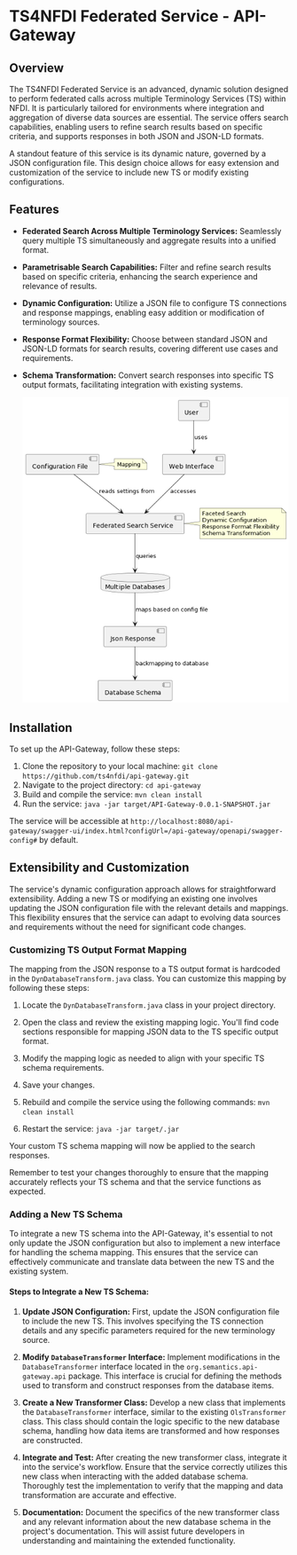 # TS4NFDI Federated Service - API-Gateway

## Overview

The TS4NFDI Federated Service is an advanced, dynamic solution designed to perform federated calls across multiple Terminology Services (TS) within NFDI. It is particularly tailored for environments where integration and aggregation of diverse data sources are essential. The service offers search capabilities, enabling users to refine search results based on specific criteria, and supports responses in both JSON and JSON-LD formats.

A standout feature of this service is its dynamic nature, governed by a JSON configuration file. This design choice allows for easy extension and customization of the service to include new TS or modify existing configurations.

## Features

- **Federated Search Across Multiple Terminology Services:** Seamlessly query multiple TS simultaneously and aggregate results into a unified format.
- **Parametrisable Search Capabilities:** Filter and refine search results based on specific criteria, enhancing the search experience and relevance of results.
- **Dynamic Configuration:** Utilize a JSON file to configure TS connections and response mappings, enabling easy addition or modification of terminology sources.
- **Response Format Flexibility:** Choose between standard JSON and JSON-LD formats for search results, covering different use cases and requirements.
- **Schema Transformation:** Convert search responses into specific TS output formats, facilitating integration with existing systems.

  
  ![api gateway diagram](./api-gateway.png)

## Installation

To set up the API-Gateway, follow these steps:

1. Clone the repository to your local machine:
   `git clone https://github.com/ts4nfdi/api-gateway.git`
2. Navigate to the project directory:
   `cd api-gateway`
3. Build and compile the service:
   `mvn clean install`
4. Run the service:
   `java -jar target/API-Gateway-0.0.1-SNAPSHOT.jar`

The service will be accessible at `http://localhost:8080/api-gateway/swagger-ui/index.html?configUrl=/api-gateway/openapi/swagger-config#` by default.

## Extensibility and Customization

The service's dynamic configuration approach allows for straightforward extensibility. Adding a new TS or modifying an existing one involves updating the JSON configuration file with the relevant details and mappings. This flexibility ensures that the service can adapt to evolving data sources and requirements without the need for significant code changes.

### Customizing TS Output Format Mapping

The mapping from the JSON response to a TS output format is hardcoded in the `DynDatabaseTransform.java` class. You can customize this mapping by following these steps:

1. Locate the `DynDatabaseTransform.java` class in your project directory.

2. Open the class and review the existing mapping logic. You'll find code sections responsible for mapping JSON data to the TS specific output format.

3. Modify the mapping logic as needed to align with your specific TS schema requirements.

4. Save your changes.

5. Rebuild and compile the service using the following commands:
   `mvn clean install`

6. Restart the service:
   `java -jar target/.jar`

Your custom TS schema mapping will now be applied to the search responses.

Remember to test your changes thoroughly to ensure that the mapping accurately reflects your TS schema and that the service functions as expected.

### Adding a New TS Schema

To integrate a new TS schema into the API-Gateway, it's essential to not only update the JSON configuration but also to implement a new interface for handling the schema mapping. This ensures that the service can effectively communicate and translate data between the new TS and the existing system.

#### Steps to Integrate a New TS Schema:

1. **Update JSON Configuration:** First, update the JSON configuration file to include the new TS. This involves specifying the TS connection details and any specific parameters required for the new terminology source.

2. **Modify `DatabaseTransformer` Interface:** Implement modifications in the `DatabaseTransformer` interface located in the `org.semantics.api-gateway.api` package. This interface is crucial for defining the methods used to transform and construct responses from the database items. 

3. **Create a New Transformer Class:** Develop a new class that implements the `DatabaseTransformer` interface, similar to the existing `OlsTransformer` class. This class should contain the logic specific to the new database schema, handling how data items are transformed and how responses are constructed.

4. **Integrate and Test:** After creating the new transformer class, integrate it into the service's workflow. Ensure that the service correctly utilizes this new class when interacting with the added database schema. Thoroughly test the implementation to verify that the mapping and data transformation are accurate and effective.

5. **Documentation:** Document the specifics of the new transformer class and any relevant information about the new database schema in the project's documentation. This will assist future developers in understanding and maintaining the extended functionality.
